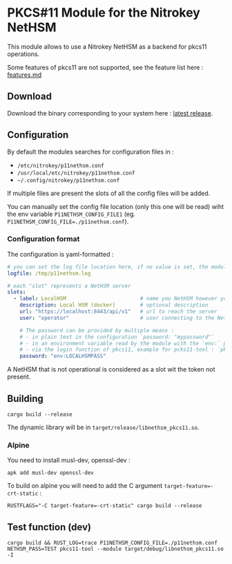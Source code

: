 # PKCS#11 Module for the Nitrokey NetHSM

This module allows to use a Nitrokey NetHSM as a backend for pkcs11 operations.

Some features of pkcs11 are not supported, see the feature list here : [features.md](./features.md)

## Download

Download the binary corresponding to your system here : [latest release](https://github.com/Nitrokey/nethsm-pkcs11/releases).

## Configuration

By default the modules searches for configuration files in :

- `/etc/nitrokey/p11nethsm.conf`
- `/usr/local/etc/nitrokey/p11nethsm.conf`
- `~/.config/nitrokey/p11nethsm.conf`

If multiple files are present the slots of all the config files will be added.

You can manually set the config file location (only this one will be read) wiht the env variable `P11NETHSM_CONFIG_FILE1` (eg. `P11NETHSM_CONFIG_FILE=./p11nethsm.conf`).

### Configuration format

The configuration is yaml-formatted :

```yml
# you can set the log file location here, if no value is set, the module will only output to stderr
logfile: /tmp/p11nethsm.log

# each "slot" represents a NetHSM server
slots:
  - label: LocalHSM                        # name you NetHSM however you want
    description: Local HSM (docker)        # optional description
    url: "https://localhost:8443/api/v1"   # url to reach the server
    user: "operator"                       # user connecting to the NetHSM server

    # The password can be provided by multiple means : 
    # - in plain text in the configuration `password: "mypassword"`
    # - in an environment variable read by the module with the `env:` prefix : `env:ENV_STORING_THE_PASSWORD`
    # - via the login function of pkcs11, example for pcks11-tool : `pkcs11-tool --module libnethsm_pkcs11.so -O -p opPassphrase`
    password: "env:LOCALHSMPASS"    
```

A NetHSM that is not operational is considered as a slot wit the token not present.

## Building

```
cargo build --release
```

The dynamic library will be in `target/release/libnethsm_pkcs11.so`.

### Alpine

You need to install musl-dev, openssl-dev :

```
apk add musl-dev openssl-dev
```

To build on alpine you will need to add the C argument `target-feature=-crt-static` : 

```
RUSTFLAGS="-C target-feature=-crt-static" cargo build --release
```


## Test function (dev)

```
cargo build && RUST_LOG=trace P11NETHSM_CONFIG_FILE=./p11nethsm.conf NETHSM_PASS=TEST pkcs11-tool --module target/debug/libnethsm_pkcs11.so -I 
```
